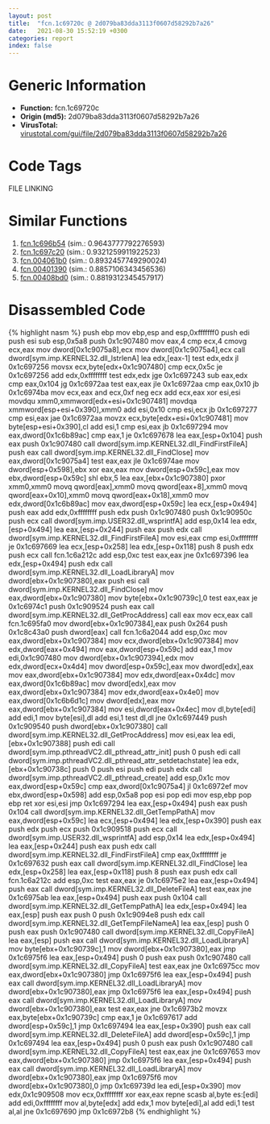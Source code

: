 ```yaml
---
layout: post
title:  "fcn.1c69720c @ 2d079ba83dda3113f0607d58292b7a26"
date:   2021-08-30 15:52:19 +0300
categories: report
index: false
---
```


# Generic Information
- **Function:** fcn.1c69720c
- **Origin (md5):** 2d079ba83dda3113f0607d58292b7a26
- **VirusTotal:** [virustotal.com/gui/file/2d079ba83dda3113f0607d58292b7a26][virustotal_ref]

# Code Tags
<span class="tag" id="FILE">FILE</span>
<span class="tag" id="LINKING">LINKING</span>


# Similar Functions

1. [fcn.1c696b54][similar_1_ref] (sim.: 0.9643777792276593)
2. [fcn.1c697c20][similar_2_ref] (sim.: 0.9321259911922523)
3. [fcn.004061b0][similar_3_ref] (sim.: 0.8932457749290024)
4. [fcn.00401390][similar_4_ref] (sim.: 0.8857106343456536)
5. [fcn.00408bd0][similar_5_ref] (sim.: 0.8819312345457917)


# Disassembled Code

{% highlight nasm %}
push ebp
mov ebp,esp
and esp,0xfffffff0
push edi
push esi
sub esp,0x5a8
push 0x1c907480
mov eax,4
cmp ecx,4
cmovg ecx,eax
mov dword[0x1c9075a8],ecx
mov dword[0x1c9075a4],ecx
call dword[sym.imp.KERNEL32.dll_lstrlenA]
lea edx,[eax-1]
test edx,edx
jl 0x1c697256
movsx ecx,byte[edx+0x1c907480]
cmp ecx,0x5c
je 0x1c697256
add edx,0xffffffff
test edx,edx
jge 0x1c697243
sub eax,edx
cmp eax,0x104
jg 0x1c6972aa
test eax,eax
jle 0x1c6972aa
cmp eax,0x10
jb 0x1c6974ba
mov ecx,eax
and ecx,0xf
neg ecx
add ecx,eax
xor esi,esi
movdqu xmm0,xmmword[edx+esi+0x1c907481]
movdqa xmmword[esp+esi+0x390],xmm0
add esi,0x10
cmp esi,ecx
jb 0x1c697277
cmp esi,eax
jae 0x1c6972aa
movzx ecx,byte[edx+esi+0x1c907481]
mov byte[esp+esi+0x390],cl
add esi,1
cmp esi,eax
jb 0x1c697294
mov eax,dword[0x1c6b89ac]
cmp eax,1
je 0x1c697678
lea eax,[esp+0x104]
push eax
push 0x1c907480
call dword[sym.imp.KERNEL32.dll_FindFirstFileA]
push eax
call dword[sym.imp.KERNEL32.dll_FindClose]
mov eax,dword[0x1c9075a4]
test eax,eax
jle 0x1c6974ae
mov dword[esp+0x598],ebx
xor eax,eax
mov dword[esp+0x59c],eax
mov ebx,dword[esp+0x59c]
shl ebx,5
lea eax,[ebx+0x1c907380]
pxor xmm0,xmm0
movq qword[eax],xmm0
movq qword[eax+8],xmm0
movq qword[eax+0x10],xmm0
movq qword[eax+0x18],xmm0
mov edx,dword[0x1c6b89ac]
mov eax,dword[esp+0x59c]
lea ecx,[esp+0x494]
push eax
add edx,0xffffffff
push edx
push 0x1c907480
push 0x1c90950c
push ecx
call dword[sym.imp.USER32.dll_wsprintfA]
add esp,0x14
lea edx,[esp+0x494]
lea eax,[esp+0x244]
push eax
push edx
call dword[sym.imp.KERNEL32.dll_FindFirstFileA]
mov esi,eax
cmp esi,0xffffffff
je 0x1c697669
lea ecx,[esp+0x258]
lea edx,[esp+0x118]
push 8
push edx
push ecx
call fcn.1c6a212c
add esp,0xc
test eax,eax
jne 0x1c697396
lea edx,[esp+0x494]
push edx
call dword[sym.imp.KERNEL32.dll_LoadLibraryA]
mov dword[ebx+0x1c907380],eax
push esi
call dword[sym.imp.KERNEL32.dll_FindClose]
mov eax,dword[ebx+0x1c907380]
mov byte[ebx+0x1c90739c],0
test eax,eax
je 0x1c6974c1
push 0x1c909524
push eax
call dword[sym.imp.KERNEL32.dll_GetProcAddress]
call eax
mov ecx,eax
call fcn.1c695fa0
mov dword[ebx+0x1c907384],eax
push 0x264
push 0x1c8c43a0
push dword[eax]
call fcn.1c6a2044
add esp,0xc
mov eax,dword[ebx+0x1c907384]
mov ecx,dword[ebx+0x1c907384]
mov edx,dword[eax+0x494]
mov eax,dword[esp+0x59c]
add eax,1
mov edi,0x1c907480
mov dword[ebx+0x1c907394],edx
mov edx,dword[ecx+0x4d4]
mov dword[esp+0x59c],eax
mov dword[edx],eax
mov eax,dword[ebx+0x1c907384]
mov edx,dword[eax+0x4dc]
mov eax,dword[0x1c6b89ac]
mov dword[edx],eax
mov eax,dword[ebx+0x1c907384]
mov edx,dword[eax+0x4e0]
mov eax,dword[0x1c6b6d1c]
mov dword[edx],eax
mov eax,dword[ebx+0x1c907384]
mov esi,dword[eax+0x4ec]
mov dl,byte[edi]
add edi,1
mov byte[esi],dl
add esi,1
test dl,dl
jne 0x1c697449
push 0x1c909540
push dword[ebx+0x1c907380]
call dword[sym.imp.KERNEL32.dll_GetProcAddress]
mov esi,eax
lea edi,[ebx+0x1c907388]
push edi
call dword[sym.imp.pthreadVC2.dll_pthread_attr_init]
push 0
push edi
call dword[sym.imp.pthreadVC2.dll_pthread_attr_setdetachstate]
lea edx,[ebx+0x1c90738c]
push 0
push esi
push edi
push edx
call dword[sym.imp.pthreadVC2.dll_pthread_create]
add esp,0x1c
mov eax,dword[esp+0x59c]
cmp eax,dword[0x1c9075a4]
jl 0x1c6972ef
mov ebx,dword[esp+0x598]
add esp,0x5a8
pop esi
pop edi
mov esp,ebp
pop ebp
ret
xor esi,esi
jmp 0x1c697294
lea eax,[esp+0x494]
push eax
push 0x104
call dword[sym.imp.KERNEL32.dll_GetTempPathA]
mov eax,dword[esp+0x59c]
lea ecx,[esp+0x494]
lea edx,[esp+0x390]
push eax
push edx
push ecx
push 0x1c909518
push ecx
call dword[sym.imp.USER32.dll_wsprintfA]
add esp,0x14
lea edx,[esp+0x494]
lea eax,[esp+0x244]
push eax
push edx
call dword[sym.imp.KERNEL32.dll_FindFirstFileA]
cmp eax,0xffffffff
je 0x1c697632
push eax
call dword[sym.imp.KERNEL32.dll_FindClose]
lea edx,[esp+0x258]
lea eax,[esp+0x118]
push 8
push eax
push edx
call fcn.1c6a212c
add esp,0xc
test eax,eax
je 0x1c6975e2
lea eax,[esp+0x494]
push eax
call dword[sym.imp.KERNEL32.dll_DeleteFileA]
test eax,eax
jne 0x1c6975ab
lea eax,[esp+0x494]
push eax
push 0x104
call dword[sym.imp.KERNEL32.dll_GetTempPathA]
lea edx,[esp+0x494]
lea eax,[esp]
push eax
push 0
push 0x1c9094e8
push edx
call dword[sym.imp.KERNEL32.dll_GetTempFileNameA]
lea eax,[esp]
push 0
push eax
push 0x1c907480
call dword[sym.imp.KERNEL32.dll_CopyFileA]
lea eax,[esp]
push eax
call dword[sym.imp.KERNEL32.dll_LoadLibraryA]
mov byte[ebx+0x1c90739c],1
mov dword[ebx+0x1c907380],eax
jmp 0x1c6975f6
lea eax,[esp+0x494]
push 0
push eax
push 0x1c907480
call dword[sym.imp.KERNEL32.dll_CopyFileA]
test eax,eax
jne 0x1c6975cc
mov eax,dword[ebx+0x1c907380]
jmp 0x1c6975f6
lea eax,[esp+0x494]
push eax
call dword[sym.imp.KERNEL32.dll_LoadLibraryA]
mov dword[ebx+0x1c907380],eax
jmp 0x1c6975f6
lea eax,[esp+0x494]
push eax
call dword[sym.imp.KERNEL32.dll_LoadLibraryA]
mov dword[ebx+0x1c907380],eax
test eax,eax
jne 0x1c6973b2
movzx eax,byte[ebx+0x1c90739c]
cmp eax,1
je 0x1c697617
add dword[esp+0x59c],1
jmp 0x1c697494
lea eax,[esp+0x390]
push eax
call dword[sym.imp.KERNEL32.dll_DeleteFileA]
add dword[esp+0x59c],1
jmp 0x1c697494
lea eax,[esp+0x494]
push 0
push eax
push 0x1c907480
call dword[sym.imp.KERNEL32.dll_CopyFileA]
test eax,eax
jne 0x1c697653
mov eax,dword[ebx+0x1c907380]
jmp 0x1c6975f6
lea eax,[esp+0x494]
push eax
call dword[sym.imp.KERNEL32.dll_LoadLibraryA]
mov dword[ebx+0x1c907380],eax
jmp 0x1c6975f6
mov dword[ebx+0x1c907380],0
jmp 0x1c69739d
lea edi,[esp+0x390]
mov edx,0x1c909508
mov ecx,0xffffffff
xor eax,eax
repne scasb al,byte es:[edi]
add edi,0xffffffff
mov al,byte[edx]
add edx,1
mov byte[edi],al
add edi,1
test al,al
jne 0x1c697690
jmp 0x1c6972b8
{% endhighlight %}


[similar_1_ref]: /report/fcn.1c696b54@2d079ba83dda3113f0607d58292b7a26
[similar_2_ref]: /report/fcn.1c697c20@2d079ba83dda3113f0607d58292b7a26
[similar_3_ref]: /report/fcn.004061b0@7b00dd8f2abf54a73bfb09681334ff78
[similar_4_ref]: /report/fcn.00401390@59aef7c08025d70f84c85db2092fc99e
[similar_5_ref]: /report/fcn.00408bd0@4fe6510221c33bf023f6abed461fc13f
[virustotal_ref]: https://www.virustotal.com/gui/file/2d079ba83dda3113f0607d58292b7a26